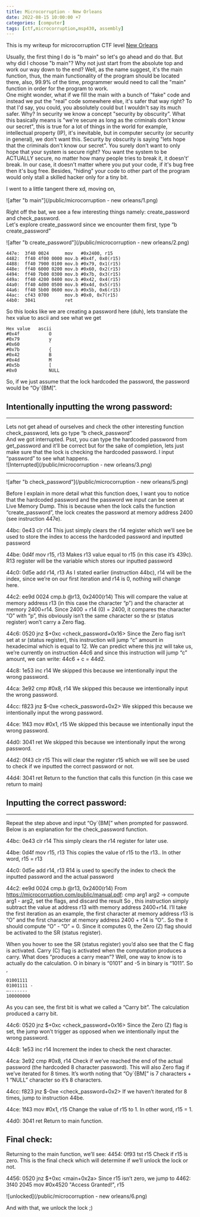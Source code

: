 ```yaml
---
title: Microcorruption - New Orleans
date: 2022-08-15 10:00:00 +7
categories: [computer]
tags: [ctf,microcorruption,msp430, assembly]
---
```


This is my writeup for microcorruption CTF level [New Orleans](https://microcorruption.com/debugger/New%20Orleans)

Usually, the first thing I do is "b main" so let's go ahead and do that. But why did I choose "b main"? Why not just start from the absolute top and work our way down to the end? Well, as the name suggest, it's the main function, thus, the main functionality of the program should be located there, also, 99.9% of the time, programmer would need to call the "main" function in order for the program to work.  
One might wonder, what if we fill the main with a bunch of "fake" code and instead we put the "real" code somewhere else, it's safer that way right? To that I'd say, you could, you absolutely could but I wouldn't say its much safer. Why? In security we know a concept "security by obscurity". What this basically means is "we're secure as long as the criminals don't know our secret", this is true for a lot of things in the world for example, intellectual property (IP), it's inevitable, but in computer security (or security in general), we don't want this. Security by obscurity is saying "lets hope that the criminals don't know our secret". You surely don't want to only hope that your system is secure right? You want the system to be ACTUALLY secure, no matter how many people tries to break it, it doesn't' break. In our case, it doesn't matter where you put your code, if it's bug free then it's bug free. Besides, "hiding" your code to other part of the program would only stall a skilled hacker only for a tiny bit. 

I went to a little tangent there xd, moving on,

![after "b main"](/public/microcorruption - new orleans/1.png)

Right off the bat, we see a few interesting things namely: create\_password and check\_password.  
Let's explore create\_password since we encounter them first, type “b create\_password”

![after "b create_password"](/public/microcorruption - new orleans/2.png)

```
447e:  3f40 0024      mov	#0x2400, r15
4482:  ff40 4f00 0000 mov.b	#0x4f, 0x0(r15)
4488:  ff40 7900 0100 mov.b	#0x79, 0x1(r15)
448e:  ff40 6000 0200 mov.b	#0x60, 0x2(r15)
4494:  ff40 7b00 0300 mov.b	#0x7b, 0x3(r15)
449a:  ff40 4200 0400 mov.b	#0x42, 0x4(r15)
44a0:  ff40 4d00 0500 mov.b	#0x4d, 0x5(r15)
44a6:  ff40 5b00 0600 mov.b	#0x5b, 0x6(r15)
44ac:  cf43 0700      mov.b	#0x0, 0x7(r15)
44b0:  3041           ret
```

So this looks like we are creating a password here (duh), lets translate the hex value to ascii and see what we get 
```
Hex value	ascii  
#0x4f	        O
#0x79	        y
#0x60           `
#0x7b	        {
#0x42	        B
#0x4d	        M
#0x5b	        [
#0x0	        NULL
```
So, if we just assume that the lock hardcoded the password, the password would be “Oy`{BM[”.


## Intentionally inputting the wrong password:
---
Lets not get ahead of ourselves and check the other interesting function check\_password, lets go type “b check\_password”   
And we got interrupted. Psst, you can type the hardcoded password from get_password and it’ll be correct but for the sake of completion, lets just make sure that the lock is checking the hardcoded password. I input “password” to see what happens.  
![Interrupted](/public/microcorruption - new orleans/3.png)

---

![after "b check_password"](/public/microcorruption - new orleans/5.png)

Before I explain in more detail what this function does, I want you to notice that the hardcoded password and the password we input can be seen at Live Memory Dump. This is because when the lock calls the function “create_password”, the lock creates the password at memory address 2400 (see instruction 447e).

44bc:  0e43           clr	r14
This just simply clears the r14 register which we’ll see be used to store the index to access the hardcoded password and inputted password

44be:  0d4f           mov	r15, r13
Makes r13 value equal to r15 (in this case it’s 439c). R13 register will be the variable which stores our inputted password

44c0:  0d5e           add	r14, r13
As I stated earlier (instruction 44bc), r14 will be the index, since we’re on our first iteration and r14 is 0, nothing will change here. 

44c2:  ee9d 0024      cmp.b	@r13, 0x2400(r14)
This will compare the value at memory address r13 (in this case the character “p”) and the character at memory 2400+r14. Since 2400 + r14 (0) = 2400, it compares the character “O” with “p”, this obviously isn’t the same character so the sr (status register) won’t carry a Zero flag. 

44c6:  0520           jnz	$+0xc <check_password+0x16>
Since the Zero flag isn’t set at sr (status register), this instruction will jump “c” amount in hexadecimal which is equal to 12. 
We can predict where this jnz will take us, we’re currently on instruction 44c6 and since this instruction will jump “c” amount, we can write: 44c6 + c = 44d2. 

44c8:  1e53           inc	r14
We skipped this because we intentionally input the wrong password. 

44ca:  3e92           cmp	#0x8, r14
We skipped this because we intentionally input the wrong password.

44cc:  f823           jnz	$-0xe <check_password+0x2>
We skipped this because we intentionally input the wrong password.

44ce:  1f43           mov	#0x1, r15
We skipped this because we intentionally input the wrong password.

44d0:  3041           ret
We skipped this because we intentionally input the wrong password.

44d2:  0f43           clr	r15
This will clear the register r15 which we will see be used to check if we inputted the correct password or not. 

44d4:  3041           ret
Return to the function that calls this function (in this case we return to main)


## Inputting the correct password:
---
Repeat the step above and input “Oy`{BM[” when prompted for password.
Below is an explanation for the check_password function.

44bc:  0e43           clr	r14
This simply clears the r14 register for later use.

44be:  0d4f           mov	r15, r13
This copies the value of r15 to the r13.. In other word, r15 = r13

44c0:  0d5e           add	r14, r13
R14 is used to specify the index to check the inputted password and the actual password

44c2:  ee9d 0024      cmp.b	@r13, 0x2400(r14)
From https://microcorruption.com/public/manual.pdf:
cmp arg1 arg2 → compute arg1 - arg2, set the flags, and discard the result
So , this instruction simply subtract the value at address r13 with memory address 2400+r14.
I’ll take the first iteration as an example, the first character at memory address r13 is “O” and the first character at memory address 2400 + r14 is “O”.. So the it should compute “O” - “O” = 0.
Since it computes 0, the Zero (Z) flag should be activated to the SR (status register).

When you hover to see the SR (status register) you’d also see that the C flag is activated.
Carry (C) flag is activated when the computation produces a carry. What does “produces a carry mean”?  Well, one way to know is to actually do the calculation. 
O in binary is “0101” and -5 in binary is “1011”. So , 
```
01001111 
01001111 -
—-------
100000000
```
As you can see, the first bit is what we called a “Carry bit”. The calculation produced a carry bit. 

44c6:  0520           jnz	$+0xc <check_password+0x16>
Since the Zero (Z) flag is set, the jump won’t trigger as opposed when we intentionally input the wrong password.

44c8:  1e53           inc	r14
Increment the index to check the next character.

44ca:  3e92           cmp	#0x8, r14
Check if we’ve reached the end of the actual password (the hardcoded 8 character password). This will also Zero flag if we’ve iterated for 8 times. It’s worth noting that “Oy`{BM[” is 7 characters + 1 “NULL” character so it’s 8 characters. 

44cc:  f823           jnz	$-0xe <check_password+0x2>
If we haven’t iterated for 8 times, jump to instruction 44be.

44ce:  1f43           mov	#0x1, r15
Change the value of r15 to 1. In other word, r15 = 1.

44d0:  3041           ret
Return to main function.


## Final check:

Returning to the main function, we’ll see:
4454:  0f93           tst	r15
Check if r15 is zero. This is the final check which will determine if we’ll unlock the lock or not. 

4456:  0520           jnz	$+0xc <main+0x2a>
Since r15 isn’t zero, we jump to
4462:  3f40 2045      mov	#0x4520 "Access Granted!", r15

![unlocked](/public/microcorruption - new orleans/6.png)

And with that, we unlock the lock ;)












